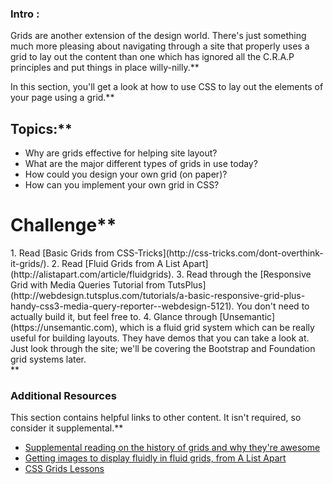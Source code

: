### Intro :
>
Grids are another extension of the design world.  There's just something much more pleasing about navigating through a site that properly uses a grid to lay out the content than one which has ignored all the C.R.A.P principles and put things in place willy-nilly.**


In this section, you'll get a look at how to use CSS to lay out the elements of your page using a grid.**


## Topics:**


* Why are grids effective for helping site layout?
* What are the major different types of grids in use today?
* How could you design your own grid (on paper)?
* How can you implement your own grid in CSS?
# Challenge**


<div class="lesson-content__panel" markdown="1">
1. Read [Basic Grids from CSS-Tricks](http://css-tricks.com/dont-overthink-it-grids/).
2. Read [Fluid Grids from A List Apart](http://alistapart.com/article/fluidgrids).
3. Read through the [Responsive Grid with Media Queries Tutorial from TutsPlus](http://webdesign.tutsplus.com/tutorials/a-basic-responsive-grid-plus-handy-css3-media-query-reporter--webdesign-5121).  You don't need to actually build it, but feel free to.
4. Glance through [Unsemantic](https://unsemantic.com), which is a fluid grid system which can be really useful for building layouts. They have demos that you can take a look at. Just look through the site; we'll be covering the Bootstrap and Foundation grid systems later.
</div>**


### Additional Resources
This section contains helpful links to other content. It isn't required, so consider it supplemental.**


* [Supplemental reading on the history of grids and why they're awesome](https://web.archive.org/web/20130906170258/http://www.subtraction.com/pics/0703/grids_are_good.pdf)
* [Getting images to display fluidly in fluid grids, from A List Apart](http://alistapart.com/article/fluid-images)
* [CSS Grids Lessons](https://hackdesign.org/lessons/32)
